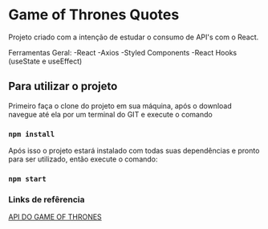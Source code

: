 # Game of Thrones Quotes

Projeto criado com a intenção de estudar o consumo de API's com o React. <br>

Ferramentas Geral: 
-React
-Axios
-Styled Components
-React Hooks (useState e useEffect)

## Para utilizar o projeto

Primeiro faça o clone do projeto em sua máquina, após o download navegue até ela por um terminal do GIT e execute o comando

### `npm install`

Após isso o projeto estará instalado com todas suas dependências e pronto para ser utilizado, então execute o comando:

### `npm start`



### Links de refêrencia

<a href="https://gameofthronesquotes.xyz/">API DO GAME OF THRONES</a>
